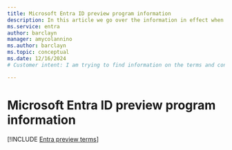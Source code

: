 ```yaml
---
title: Microsoft Entra ID preview program information
description: In this article we go over the information in effect when participating in Microsoft Entra ID preview programs.
ms.service: entra
author: barclayn
manager: amycolannino
ms.author: barclayn
ms.topic: conceptual
ms.date: 12/16/2024
# Customer intent: I am trying to find information on the terms and conditions for Microsoft Entra ID preview programs.

---
```




# Microsoft Entra ID preview program information 


[!INCLUDE [Entra preview terms](~/includes/licensing-preview-terms.md)]
